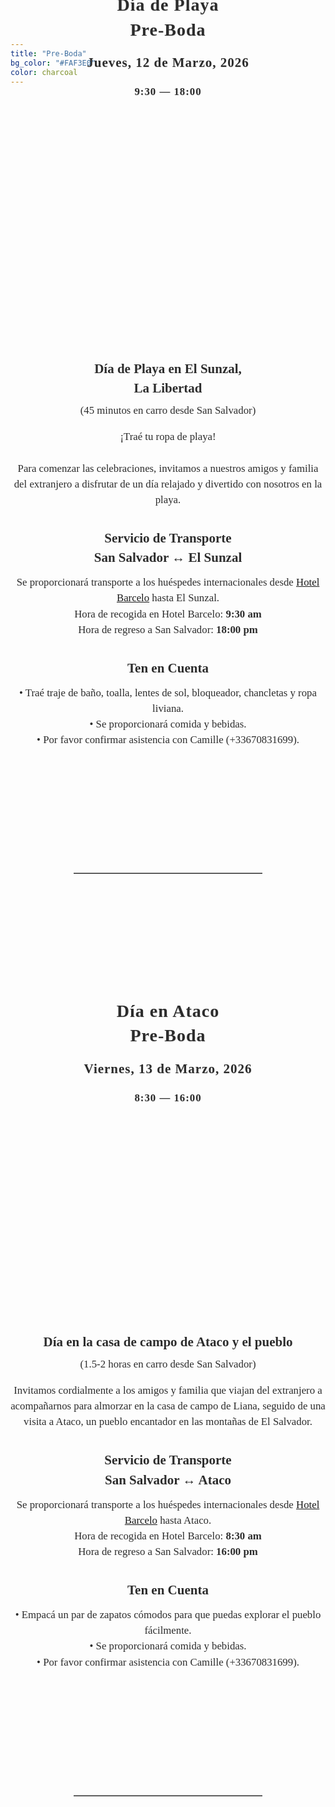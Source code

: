 ```yaml
---
title: "Pre-Boda"
bg_color: "#FAF3E0"
color: charcoal
---
```

<div id="Pre-Wedding" style="padding-top: 0px; margin-top: -230px;"> <!-- avoid empty space after auto-scrolling -->

<div style="margin-top: 80px;"></div>   <!-- add blank space above -->

<!-- Date & Location -->
<div style="
  text-align: center;
  margin: 0 20px 40px 20px;
  font-family: 'Playfair Display', serif;
  color: #2C2C2C;                          
  letter-spacing: 1px;
  line-height: 1.4;
  text-shadow: 0.5px 0.5px 1px rgba(0,0,0,0.1);
">
  <strong>
    <span style="font-size: 2em;">Día de Playa<br>Pre-Boda</span><br>
    <br>
    <span style="font-size: 1.5em;">Jueves, 12 de Marzo, 2026</span><br><br>
    <span style="font-size: 1.2em;">9:30 — 18:00</span>
  </strong>
</div>

<!-- photo of the beach location -->
<div style="
  width: 100%;
  aspect-ratio: 1.5;
  background: url('/assets/img/beach_pool_cut.png') no-repeat center center;
  background-size: cover;
  border-radius: 8px; /* optional: soften corners */
">
</div>


<!-- Beach Day Info -->
<div style="
  color: #2C2C2C;
  font-family: 'Playfair Display', serif;
  line-height: 1.5;
  text-align: center;
  max-width: 700px;
  margin: 40px auto;
">

  <!-- Beach Day Title -->
  <strong>
    <div style="font-size: 1.5em; margin-bottom: 0.3em;">
      Día de Playa en El Sunzal, <br> La Libertad
    </div>
  </strong>
  <div style="font-size: 1.2em; margin-bottom: 1em;">
    (45 minutos en carro desde San Salvador)
  </div>

  <!-- Intro Text -->
  <div style="font-size: 1.2em; margin-bottom: 2em;">
    ¡Traé tu ropa de playa! <br><br>
    Para comenzar las celebraciones, invitamos a nuestros amigos y familia del extranjero a disfrutar de un día relajado y divertido con nosotros en la playa.
  </div>

  <!-- Shuttle Service Info -->
  <strong>
    <div style="font-size: 1.5em; margin-bottom: 0.5em;">
      Servicio de Transporte <br> San Salvador ↔ El Sunzal
    </div>
  </strong>
  <div style="font-size: 1.2em; margin-bottom: 2em;">
    Se proporcionará transporte a los huéspedes internacionales desde <a href="https://maps.app.goo.gl/jkFJ23SHNEhP6SEx9" target="_blank">Hotel Barcelo</a> hasta El Sunzal. <br>
    Hora de recogida en Hotel Barcelo: <strong>9:30 am</strong> <br>
    Hora de regreso a San Salvador: <strong>18:00 pm</strong>
  </div>

  <!-- Keep in Mind -->
  <strong>
    <div style="font-size: 1.5em; margin-bottom: 0.5em;">
      Ten en Cuenta
    </div>
  </strong>
  <div style="font-size: 1.2em;">
    • Traé traje de baño, toalla, lentes de sol, bloqueador, chancletas y ropa liviana. <br>
    • Se proporcionará comida y bebidas. <br>
    • Por favor confirmar asistencia con Camille (+33670831699).
  </div>

</div>







<div style="margin-top: 200px;"></div>   <!-- add blank space above -->
<hr style="border: none; border-top: 1px solid #aaa; margin: 40px auto; width: 60%;">
<div style="margin-top: 200px;"></div>   <!-- add blank space above -->








<!-- Date & Location -->
<div style="
  text-align: center;
  margin: 0 20px 40px 20px;
  font-family: 'Playfair Display', serif;
  color: #2C2C2C;                          
  letter-spacing: 1px;
  line-height: 1.4;
  text-shadow: 0.5px 0.5px 1px rgba(0,0,0,0.1);
">
  <strong>
    <span style="font-size: 2em;">Día en Ataco<br>Pre-Boda</span><br>
    <br>
    <span style="font-size: 1.5em;">Viernes, 13 de Marzo, 2026</span><br><br>
    <span style="font-size: 1.2em;">8:30 — 16:00</span>
  </strong>
</div>

<!-- photo of the location -->
<div style="
  width: 100%;
  aspect-ratio: 16 / 9;
  background: url('/assets/img/ataco.jpg') no-repeat center center;
  background-size: cover;
  border-radius: 8px; /* optional: soften corners */
">
</div>


<!-- Ataco Day Info -->
<div style="
  color: #2C2C2C;
  font-family: 'Playfair Display', serif;
  line-height: 1.5;
  text-align: center;
  max-width: 700px;
  margin: 40px auto;
">

  <!-- Ataco Day Title -->
  <strong>
    <div style="font-size: 1.5em; margin-bottom: 0.3em;">
      Día en la casa de campo de Ataco y el pueblo
    </div>
  </strong>
  <div style="font-size: 1.2em; margin-bottom: 1em;">
    (1.5-2 horas en carro desde San Salvador)
  </div>

  <!-- Intro Text -->
  <div style="font-size: 1.2em; margin-bottom: 2em;">
    Invitamos cordialmente a los amigos y familia que viajan del extranjero a acompañarnos para almorzar en la casa de campo de Liana, seguido de una visita a Ataco, un pueblo encantador en las montañas de El Salvador.
  </div>

  <!-- Shuttle Service Info -->
  <strong>
    <div style="font-size: 1.5em; margin-bottom: 0.5em;">
      Servicio de Transporte <br> San Salvador ↔ Ataco
    </div>
  </strong>
  <div style="font-size: 1.2em; margin-bottom: 2em;">
    Se proporcionará transporte a los huéspedes internacionales desde <a href="https://maps.app.goo.gl/jkFJ23SHNEhP6SEx9" target="_blank">Hotel Barcelo</a> hasta Ataco. <br>
    Hora de recogida en Hotel Barcelo: <strong>8:30 am</strong> <br>
    Hora de regreso a San Salvador: <strong>16:00 pm</strong>
  </div>

  <!-- Keep in Mind -->
  <strong>
    <div style="font-size: 1.5em; margin-bottom: 0.5em;">
      Ten en Cuenta
    </div>
  </strong>
  <div style="font-size: 1.2em;">
    • Empacá un par de zapatos cómodos para que puedas explorar el pueblo fácilmente.<br>
    • Se proporcionará comida y bebidas.<br>
    • Por favor confirmar asistencia con Camille (+33670831699).
  </div>

</div>

<div style="margin-top: 200px;"></div>   <!-- add blank space above -->
<hr style="border: none; border-top: 1px solid #aaa; margin: 40px auto; width: 60%;">